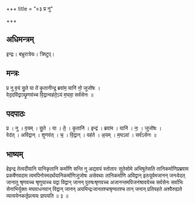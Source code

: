+++
title = "०३ प्र नु"

+++
## अधिमन्त्रम्
इन्द्रः। बभ्रुरात्रेयः। त्रिष्टुप्।

## मन्त्रः
प्र नु व॒यं सु॒ते या ते॑ कृ॒तानीन्द्र॒ ब्रवा॑म॒ यानि॑ नो॒ जुजो॑षः ।  
वेद॒दवि॑द्वाञ्छृ॒णव॑च्च वि॒द्वान्वह॑ते॒ऽयं म॒घवा॒ सर्व॑सेनः ॥

## पदपाठः
प्र । नु । व॒यम् । सु॒ते । या । ते॒ । कृ॒तानि॑ । इन्द्र॑ । ब्रवा॑म । यानि॑ । नः॒ । जुजो॑षः ।  
वेद॑त् । अवि॑द्वान् । शृ॒णव॑त् । च॒ । वि॒द्वान् । वह॑ते । अ॒यम् । म॒घऽवा॑ । सर्व॑ऽसेनः ॥

## भाष्यम्
हेइन्द्र तेत्वदीयानि यानिकृतानि कर्माणि सन्ति नु अद्यवयं स्तोतारः सुतेसोमे अभिषुतेसति तानिकर्माणिप्रब्रवाम प्रकर्षेणवदाम त्वमपिनोस्मदर्थंयानिकर्माणिजुजोषः असेवथाः तानिकर्माणि अविद्वान् इतःपूर्वमजानन् जनःवेदत् जानातु श्रृणवच्च श्रृणुयाच्च यद्वा विद्वान् जानन् पुरुषःश्रृणवच्च अजानन्तमपिजनंश्रावयेच्च सर्वसेनः सर्वाभिः सेनाभिर्युक्तः मघवाधनवान् विद्वान् जानन् अयमिन्द्रःजानतश्चश्रृण्वतश्च तान् जनान् प्रतिवहते अश्वैरुह्यते व्यत्ययेनकर्तृप्रत्ययः प्रापयति ॥ ३ ॥